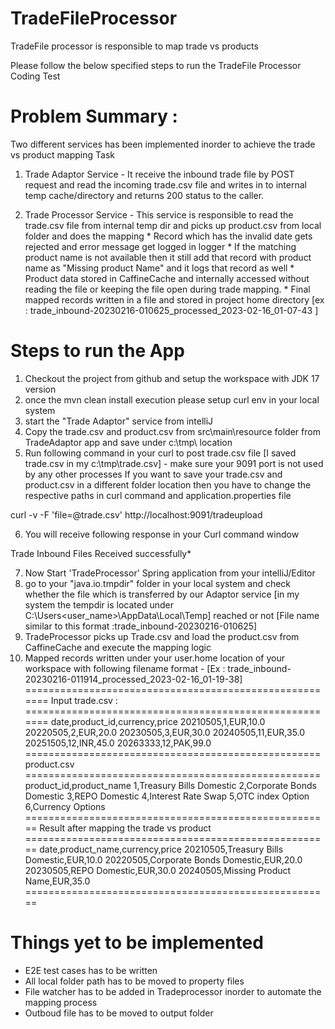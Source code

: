 # TradeFileProcessor
TradeFile processor is responsible to map trade vs products 

Please follow the below specified steps to run the TradeFile Processor Coding Test


Problem Summary :
=================
Two different services has been implemented inorder to achieve the trade vs product mapping Task

1. Trade Adaptor Service - It receive the inbound trade file by POST request and read the incoming trade.csv file and writes in to internal temp cache/directory and returns 200 status to the caller.

2. Trade Processor Service - This service is responsible to read the trade.csv file from internal temp dir and picks up product.csv from local folder and does the mapping
                              * Record which has the invalid date gets rejected and error message get logged in logger
                              * If the matching product name is not available then it still add that record with product name as "Missing product Name" and it                                   logs that record as well
                              * Product data stored in CaffineCache and internally accessed without reading the file or keeping the file open during trade                                       mapping.
                              * Final mapped records written in a file and stored in project home directory 
                                                [ex : trade_inbound-20230216-010625_processed_2023-02-16_01-07-43 ]

Steps to run the App
=====================
1. Checkout the project from github and setup the workspace with JDK 17 version
2. once the mvn clean install execution please setup curl env in your local system
3. start the "Trade Adaptor" service from intelliJ
4. Copy the trade.csv and product.csv from src\main\resource folder from TradeAdaptor app and save under c:\tmp\ location
5. Run following command in your curl to post trade.csv file [I saved trade.csv in my c:\tmp\trade.csv] - make sure your 9091 port is not used by any other processes
If you want to save your trade.csv and product.csv in a different folder location then you have to change the respective paths in curl command and application.properties file


curl -v -F 'file=@trade.csv' http://localhost:9091/tradeupload

6. You will receive following response in your Curl command window

Trade Inbound Files Received successfully*

7. Now Start 'TradeProcessor' Spring application from your intelliJ/Editor
8. go to your "java.io.tmpdir" folder in your local system and check whether the file which is transferred by our Adaptor service [in my system the tempdir is located under
  C:\Users\<user_name>\AppData\Local\Temp] reached or not [File name similar to this format :trade_inbound-20230216-010625]
9. TradeProcessor picks up Trade.csv and load the product.csv from CaffineCache and execute the mapping logic
10. Mapped records written under your user.home location of your workspace with following filename format - [Ex : trade_inbound-20230216-011914_processed_2023-02-16_01-19-38]
=======================================================
Input trade.csv :
=======================================================
date,product_id,currency,price
20210505,1,EUR,10.0
20220505,2,EUR,20.0
20230505,3,EUR,30.0
20240505,11,EUR,35.0  <Missing Product Name Record>
20251505,12,INR,45.0  <invalid Date format>
20263333,12,PAK,99.0  <invalid date format>
===================================================
product.csv
===================================================
product_id,product_name
1,Treasury Bills Domestic
2,Corporate Bonds Domestic
3,REPO Domestic
4,Interest Rate Swap
5,OTC index Option
6,Currency Options
=====================================================
Result after mapping the trade vs product
=====================================================
date,product_name,currency,price
20210505,Treasury Bills Domestic,EUR,10.0
20220505,Corporate Bonds Domestic,EUR,20.0
20230505,REPO Domestic,EUR,30.0
20240505,Missing Product Name,EUR,35.0
=====================================================

Things yet to be implemented
===================================================
* E2E test cases has to be written
* All local folder path has to be moved to property files
* File watcher has to be added in Tradeprocessor inorder to automate the mapping process
* Outboud file has to be moved to output folder




